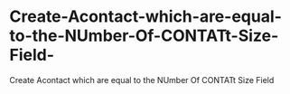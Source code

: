 # Create-Acontact-which-are-equal-to-the-NUmber-Of-CONTATt-Size-Field-
Create Acontact which are equal to the NUmber Of CONTATt Size Field 
